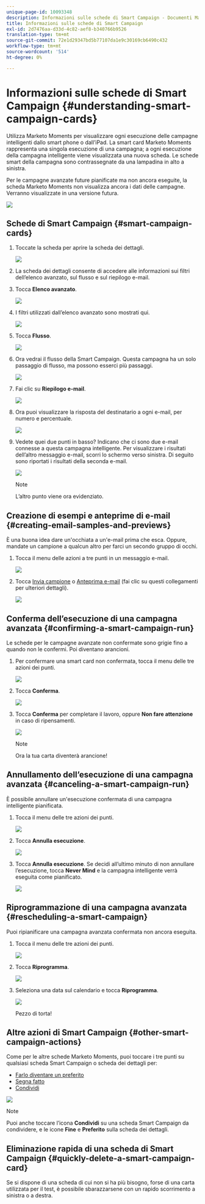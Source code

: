 ```yaml
---
unique-page-id: 10093348
description: Informazioni sulle schede di Smart Campaign - Documenti Marketo - Documentazione del prodotto
title: Informazioni sulle schede di Smart Campaign
exl-id: 2d7476aa-d33d-4c82-aef8-b340766b9526
translation-type: tm+mt
source-git-commit: 72e1d29347bd5b77107da1e9c30169cb6490c432
workflow-type: tm+mt
source-wordcount: '514'
ht-degree: 0%

---
```


# Informazioni sulle schede di Smart Campaign {#understanding-smart-campaign-cards}

Utilizza Marketo Moments per visualizzare ogni esecuzione delle campagne intelligenti dallo smart phone o dall’iPad. La smart card Marketo Moments rappresenta una singola esecuzione di una campagna; a ogni esecuzione della campagna intelligente viene visualizzata una nuova scheda. Le schede smart della campagna sono contrassegnate da una lampadina in alto a sinistra.

Per le campagne avanzate future pianificate ma non ancora eseguite, la scheda Marketo Moments non visualizza ancora i dati delle campagne. Verranno visualizzate in una versione futura.

![](assets/image2015-9-23-10-3a1-3a5.png)

## Schede di Smart Campaign {#smart-campaign-cards}

1. Toccate la scheda per aprire la scheda dei dettagli.

   ![](assets/image2015-9-21-11-3a7-3a52.png)

1. La scheda dei dettagli consente di accedere alle informazioni sui filtri dell’elenco avanzato, sul flusso e sul riepilogo e-mail.

1. Tocca **Elenco avanzato**.

   ![](assets/image2015-9-21-13-3a31-3a49.png)

1. I filtri utilizzati dall’elenco avanzato sono mostrati qui.

   ![](assets/image2015-9-21-13-3a35-3a29.png)

1. Tocca **Flusso**.

   ![](assets/image2015-9-21-13-3a37-3a20.png)

1. Ora vedrai il flusso della Smart Campaign. Questa campagna ha un solo passaggio di flusso, ma possono esserci più passaggi.

   ![](assets/image2015-9-22-15-3a8-3a12.png)

1. Fai clic su **Riepilogo e-mail**.

   ![](assets/image2015-9-21-13-3a51-3a7.png)

1. Ora puoi visualizzare la risposta del destinatario a ogni e-mail, per numero e percentuale.

   ![](assets/image2015-9-21-13-3a59-3a29.png)

1. Vedete quei due punti in basso? Indicano che ci sono due e-mail connesse a questa campagna intelligente. Per visualizzare i risultati dell’altro messaggio e-mail, scorri lo schermo verso sinistra. Di seguito sono riportati i risultati della seconda e-mail.

   ![](assets/image2015-9-21-14-3a4-3a51.png)

   >[!NOTE]
   >
   >L’altro punto viene ora evidenziato.

## Creazione di esempi e anteprime di e-mail {#creating-email-samples-and-previews}

È una buona idea dare un&#39;occhiata a un&#39;e-mail prima che esca. Oppure, mandate un campione a qualcun altro per farci un secondo gruppo di occhi.

1. Tocca il menu delle azioni a tre punti in un messaggio e-mail.

   ![](assets/image2015-9-22-14-3a54-3a12.png)

1. Tocca [Invia campione](/help/marketo/product-docs/core-marketo-concepts/mobile-apps/marketo-moments/working-with-moments/sending-a-sample.md) o [Anteprima e-mail](/help/marketo/product-docs/core-marketo-concepts/mobile-apps/marketo-moments/working-with-moments/previewing-an-email.md) (fai clic su questi collegamenti per ulteriori dettagli).

   ![](assets/image2015-9-22-14-3a52-3a11.png)

## Conferma dell’esecuzione di una campagna avanzata {#confirming-a-smart-campaign-run}

Le schede per le campagne avanzate non confermate sono grigie fino a quando non le confermi. Poi diventano arancioni.

1. Per confermare una smart card non confermata, tocca il menu delle tre azioni dei punti.

   ![](assets/image2015-9-23-10-3a43-3a23.png)

1. Tocca **Conferma**.

   ![](assets/image2015-9-23-10-3a45-3a51.png)

1. Tocca **Conferma** per completare il lavoro, oppure **Non fare attenzione** in caso di ripensamenti.

   ![](assets/image2015-9-23-10-3a47-3a28.png)

   >[!NOTE]
   >
   >Ora la tua carta diventerà arancione!

## Annullamento dell’esecuzione di una campagna avanzata {#canceling-a-smart-campaign-run}

È possibile annullare un&#39;esecuzione confermata di una campagna intelligente pianificata.

1. Tocca il menu delle tre azioni dei punti.

   ![](assets/image2015-9-22-14-3a34-3a14.png)

1. Tocca **Annulla esecuzione**.

   ![](assets/image2015-9-22-14-3a35-3a33.png)

1. Tocca **Annulla esecuzione**. Se decidi all’ultimo minuto di non annullare l’esecuzione, tocca **Never Mind** e la campagna intelligente verrà eseguita come pianificato.

   ![](assets/image2015-9-22-14-3a41-3a26.png)

## Riprogrammazione di una campagna avanzata {#rescheduling-a-smart-campaign}

Puoi ripianificare una campagna avanzata confermata non ancora eseguita.

1. Tocca il menu delle tre azioni dei punti.

   ![](assets/image2015-9-22-14-3a11-3a25.png)

1. Tocca **Riprogramma**.

   ![](assets/image2015-9-22-14-3a13-3a25.png)

1. Seleziona una data sul calendario e tocca **Riprogramma**.

   ![](assets/image2015-9-22-14-3a16-3a56.png)

   Pezzo di torta!

## Altre azioni di Smart Campaign {#other-smart-campaign-actions}

Come per le altre schede Marketo Moments, puoi toccare i tre punti su qualsiasi scheda Smart Campaign o scheda dei dettagli per:

* [Farlo diventare un preferito](/help/marketo/product-docs/core-marketo-concepts/mobile-apps/marketo-moments/working-with-moments/creating-a-favorite.md)
* [Segna fatto](/help/marketo/product-docs/core-marketo-concepts/mobile-apps/marketo-moments/working-with-moments/marking-it-done.md)
* [Condividi](/help/marketo/product-docs/core-marketo-concepts/mobile-apps/marketo-moments/working-with-moments/sharing-a-moment.md)

![](assets/image2015-9-21-14-3a38-3a19.png)

>[!NOTE]
>
>Puoi anche toccare l’icona **Condividi** su una scheda Smart Campaign da condividere, e le icone **Fine** e **Preferito** sulla scheda dei dettagli.

## Eliminazione rapida di una scheda di Smart Campaign {#quickly-delete-a-smart-campaign-card}

Se si dispone di una scheda di cui non si ha più bisogno, forse di una carta utilizzata per il test, è possibile sbarazzarsene con un rapido scorrimento a sinistra o a destra.

